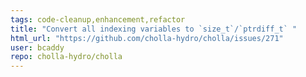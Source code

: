 ```yaml
---
tags: code-cleanup,enhancement,refactor
title: "Convert all indexing variables to `size_t`/`ptrdiff_t` "
html_url: "https://github.com/cholla-hydro/cholla/issues/271"
user: bcaddy
repo: cholla-hydro/cholla
---
```



